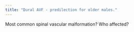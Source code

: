 ```yaml
---
title: "Dural AVF - predilection for older males."
---
```

Most common spinal vascular malformation? Who affected?

